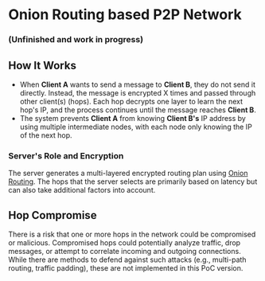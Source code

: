 # Onion Routing based P2P Network

### (Unfinished and work in progress) 

## How It Works
- When **Client A** wants to send a message to **Client B**, they do not send it directly. Instead, the message is encrypted X times and passed through other client(s) (hops). Each hop decrypts one layer to learn the next hop's IP, and the process continues until the message reaches **Client B**.
- The system prevents **Client A** from knowing **Client B's** IP address by using multiple intermediate nodes, with each node only knowing the IP of the next hop.

### **Server's Role and Encryption**
The server generates a multi-layered encrypted routing plan using [Onion Routing](https://en.wikipedia.org/wiki/Onion_routing). The hops that the server selects are primarily based on latency but can also take additional factors into account.

## Hop Compromise
There is a risk that one or more hops in the network could be compromised or malicious. Compromised hops could potentially analyze traffic, drop messages, or attempt to correlate incoming and outgoing connections. While there are methods to defend against such attacks (e.g., multi-path routing, traffic padding), these are not implemented in this PoC version.
